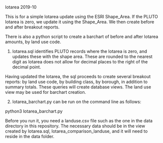 lotarea 2019-10

This is for a simple lotarea update using the ESRI Shape_Area.
If the PLUTO lotarea is zero, we update it using the Shape_Area.
We then create before and after breakout reports.

There is also a python script to create a barchart of before
and after lotarea amounts, by land use code.

1. lotarea.sql identifies PLUTO records where the lotarea is zero,
and updates these with the shape area. These are rounded to the nearest
digit as lotarea does not allow for decimal places to the right of
the decimal point.

Having updated the lotarea, the sql proceeds to create several
breakout reports: by land use code, by building class, by borough,
in addition to summary totals. These queries will create database
views. The land use view may be used for barchart creation.

2. lotarea_barchart.py can be run on the command line as follows:

python3 lotarea_barchart.py

Before you run it, you need a landuse.csv file such as the one in
the data directory in this repository. The necessary data should
be in the view created by lotarea.sql, lotarea_comparison_landuse,
and it will need to reside in the data folder.
